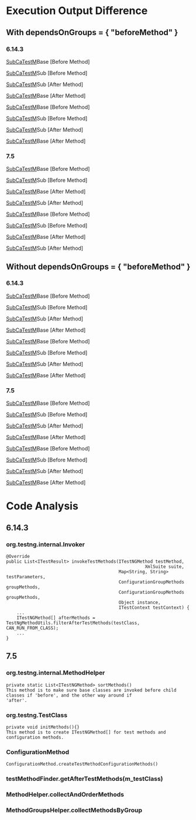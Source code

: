 # Execution Output Difference
## With dependsOnGroups = { "beforeMethod" }
### 6.14.3
[SubCaTestM]Base [Before Method]

[SubCaTestM]Sub [Before Method]

[SubCaTestM]: TC1

[SubCaTestM]Sub [After Method]

[SubCaTestM]Base [After Method]

[SubCaTestM]Base [Before Method]

[SubCaTestM]Sub [Before Method]

[SubCaTestM]: TC2

[SubCaTestM]Sub [After Method]

[SubCaTestM]Base [After Method]

### 7.5
[SubCaTestM]Base [Before Method]

[SubCaTestM]Sub [Before Method]

[SubCaTestM]: TC1

[SubCaTestM]Base [After Method]

[SubCaTestM]Sub [After Method]

[SubCaTestM]Base [Before Method]

[SubCaTestM]Sub [Before Method]

[SubCaTestM]: TC2

[SubCaTestM]Base [After Method]

[SubCaTestM]Sub [After Method]

## Without dependsOnGroups = { "beforeMethod" }

### 6.14.3
[SubCaTestM]Base [Before Method]

[SubCaTestM]Sub [Before Method]

[SubCaTestM]: TC1

[SubCaTestM]Sub [After Method]

[SubCaTestM]Base [After Method]

[SubCaTestM]Base [Before Method]

[SubCaTestM]Sub [Before Method]

[SubCaTestM]: TC2

[SubCaTestM]Sub [After Method]

[SubCaTestM]Base [After Method]

### 7.5
[SubCaTestM]Base [Before Method]

[SubCaTestM]Sub [Before Method]

[SubCaTestM]: TC1

[SubCaTestM]Sub [After Method]

[SubCaTestM]Base [After Method]

[SubCaTestM]Base [Before Method]

[SubCaTestM]Sub [Before Method]

[SubCaTestM]: TC2

[SubCaTestM]Sub [After Method]

[SubCaTestM]Base [After Method]

# Code Analysis
## 6.14.3
### org.testng.internal.Invoker

    @Override
    public List<ITestResult> invokeTestMethods(ITestNGMethod testMethod,
                                                         XmlSuite suite,
                                               Map<String, String> testParameters,
                                               ConfigurationGroupMethods groupMethods,
                                               ConfigurationGroupMethods groupMethods,
                                               Object instance,
                                               ITestContext testContext) {
        ...
        ITestNGMethod[] afterMethods = TestNgMethodUtils.filterAfterTestMethods(testClass, CAN_RUN_FROM_CLASS);
        ...
    }

## 7.5
### org.testng.internal.MethodHelper

    private static List<ITestNGMethod> sortMethods()
    This method is to make sure base classes are invoked before child classes if 'before', and the other way around if
    'after'.

### org.testng.TestClass

    private void initMethods(){}
    This method is to create ITestNGMethod[] for test methods and configuration methods.

### ConfigurationMethod

    ConfigurationMethod.createTestMethodConfigurationMethods()

### testMethodFinder.getAfterTestMethods(m_testClass)


### MethodHelper.collectAndOrderMethods


### MethodGroupsHelper.collectMethodsByGroup

